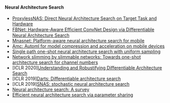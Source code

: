 #### Neural Architecture Search

- [ProxylessNAS: Direct Neural Architecture Search on Target Task and Hardware](https://arxiv.org/pdf/1812.00332.pdf)
- [FBNet: Hardware-Aware Efﬁcient ConvNet Design via Differentiable Neural Architecture Search](http://openaccess.thecvf.com/content_CVPR_2019/papers/Wu_FBNet_Hardware-Aware_Efficient_ConvNet_Design_via_Differentiable_Neural_Architecture_Search_CVPR_2019_paper.pdf)
- [Mnasnet: Platform-aware neural architecture search for mobile](http://openaccess.thecvf.com/content_CVPR_2019/papers/Tan_MnasNet_Platform-Aware_Neural_Architecture_Search_for_Mobile_CVPR_2019_paper.pdf)
- [Amc: Automl for model compression and acceleration on mobile devices](http://openaccess.thecvf.com/content_ECCV_2018/papers/Yihui_He_AMC_Automated_Model_ECCV_2018_paper.pdf)
- [Single path one-shot neural architecture search with uniform sampling](https://arxiv.xilesou.top/pdf/1904.00420.pdf)
- [Network slimming by slimmable networks: Towards one-shot architecture search for channel numbers](https://arxiv.xilesou.top/pdf/1903.11728.pdf)
- [ICLR 2020][Understanding and Robustifying Differentiable Architecture Search](https://arxiv.xilesou.top/pdf/1909.09656.pdf)
- [ICLR 2019][Darts: Differentiable architecture search](https://arxiv.xilesou.top/pdf/1806.09055.pdf)
- [ICLR 2019][SNAS: stochastic neural architecture search](https://arxiv.xilesou.top/pdf/1812.09926.pdf)
- [Neural architecture search: A survey](https://arxiv.xilesou.top/pdf/1808.05377.pdf)
- [ Efficient neural architecture search via parameter sharing](https://arxiv.xilesou.top/pdf/1802.03268.pdf?fbclid=IwAR1RHoGyzFPepWpSyNA1TcySIjEto2scD7Fg3Pk6KOUygRNKXiA_r68MIkI)
